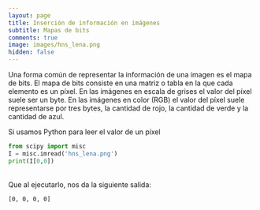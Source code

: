 ```yaml
---
layout: page
title: Inserción de información en imágenes
subtitle: Mapas de bits
comments: true
image: images/hns_lena.png
hidden: false
---
```


Una forma común de representar la información de una imagen es el mapa de bits. El mapa de bits consiste en una matriz o tabla en la que cada elemento es un píxel. En las imágenes en escala de grises el valor del píxel suele ser un byte. En las imágenes en color (RGB) el valor del píxel suele representarse por tres bytes, la cantidad de rojo, la cantidad de verde y la cantidad de azul.

Si usamos Python para leer el valor de un píxel


```python
from scipy import misc
I = misc.imread('hns_lena.png')
print(I[0,0])
```

<br>
Que al ejecutarlo, nos da la siguiente salida:

```bash
[0, 0, 0, 0]
```





